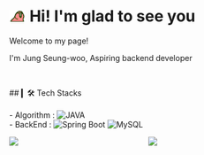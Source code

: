 <h1><img src="https://github.com/iamericanartist/SlackMojis/blob/master/Emojis/slowparrot.gif" width="30"/> Hi! I'm glad to see you</h1>
<p> Welcome to my page! </p>
<p> I'm Jung Seung-woo, Aspiring backend developer</p><br>
<p>
 ## ▎🛠 Tech Stacks <br><br>
 - Algorithm : 
 <img alt="JAVA" src="https://img.shields.io/badge/-JAVA-critical?style=flat-square&logo=JAVA&logoColor=white" /><br>
 - BackEnd : 
 <img alt="Spring Boot" src="https://img.shields.io/badge/-Spring Boot-brightgreen?style=flat-square&logo=springboot&logoColor=white" />
 <img alt="MySQL" src="https://img.shields.io/badge/-MySQL-informational?style=flat-square&logo=MySQL&logoColor=white" /><br>
</p>


<img align="right" width="50%" src="https://github-readme-stats.vercel.app/api?username=jsw6701&show_icons=true&theme=cobalt">
<img align="left" width="50%" src="github-readme-stats.vercel.app/api/top-langs/?username=jsw6701&langs_count=5">
